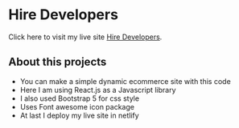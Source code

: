 # Hire Developers

Click here to visit my live site [Hire Developers](https://epic-kepler-af2eb5.netlify.app/).

## About this projects
* You can make a simple dynamic ecommerce site with this code
* Here I am using React.js as a Javascript library
* I also used Bootstrap 5 for css style
* Uses Font awesome icon package
* At last I deploy my live site in netlify

